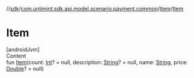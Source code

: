 //[sdk](../../../index.md)/[com.unlimint.sdk.api.model.scenario.payment.common](../index.md)/[Item](index.md)/[Item](-item.md)



# Item  
[androidJvm]  
Content  
fun [Item](-item.md)(count: [Int](https://kotlinlang.org/api/latest/jvm/stdlib/kotlin/-int/index.html)? = null, description: [String](https://kotlinlang.org/api/latest/jvm/stdlib/kotlin/-string/index.html)? = null, name: [String](https://kotlinlang.org/api/latest/jvm/stdlib/kotlin/-string/index.html), price: [Double](https://kotlinlang.org/api/latest/jvm/stdlib/kotlin/-double/index.html)? = null)  



